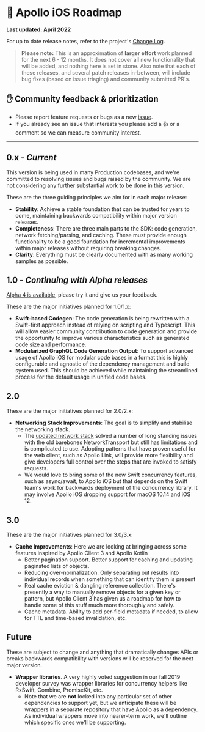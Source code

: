 # 🔮 Apollo iOS Roadmap

**Last updated: April 2022**

For up to date release notes, refer to the project's [Change Log](https://github.com/apollographql/apollo-ios/blob/main/CHANGELOG.md).

> **Please note:** This is an approximation of **larger effort** work planned for the next 6 - 12 months. It does not cover all new functionality that will be added, and nothing here is set in stone. Also note that each of these releases, and several patch releases in-between, will include bug fixes (based on issue triaging) and community submitted PR's.

## ✋ Community feedback & prioritization

- Please report feature requests or bugs as a new [issue](https://github.com/apollographql/apollo-ios/issues/new/choose).
- If you already see an issue that interests you please add a 👍 or a comment so we can measure community interest.

---
## 0.x - _Current_

This version is being used in many Production codebases, and we're committed to resolving issues and bugs raised by the community. We are not considering any further substantial work to be done in this version.

These are the three guiding principles we aim for in each major release:

- **Stability**: Achieve a stable foundation that can be trusted for years to come, maintaining backwards compatibility within major version releases.
- **Completeness**: There are three main parts to the SDK: code generation, network fetching/parsing, and caching. These must provide enough functionality to be a good foundation for incremental improvements within major releases without requiring breaking changes.
- **Clarity**: Everything must be clearly documented with as many working samples as possible.

## 1.0 - _Continuing with Alpha releases_

[Alpha 4 is available](https://github.com/apollographql/apollo-ios/releases/tag/1.0.0-alpha.4), please try it and give us your feedback.

These are the major initiatives planned for 1.0/1.x:

- **Swift-based Codegen**: The code generation is being rewritten with a Swift-first approach instead of relying on scripting and Typescript. This will allow easier community contribution to code generation and provide the opportunity to improve various characteristics such as generated code size and performance.
- **Modularized GraphQL Code Generation Output**: To support advanced usage of Apollo iOS for modular code bases in a format this is highly configurable and agnostic of the dependency management and build system used. This should be achieved while maintaining the streamlined process for the default usage in unified code bases.

## 2.0

These are the major initiatives planned for 2.0/2.x:

- **Networking Stack Improvements**: The goal is to simplify and stabilise the networking stack.
    - The [updated network stack](https://github.com/apollographql/apollo-ios/issues/1340) solved a number of long standing issues with the old barebones NetworkTransport but still has limitations and is complicated to use. Adopting patterns that have proven useful for the web client, such as Apollo Link, will provide more flexibility and give developers full control over the steps that are invoked to satisfy requests.
    - We would love to bring some of the new Swift concurrency features, such as async/await, to Apollo iOS but that depends on the Swift team's work for backwards deployment of the concurrency library. It may involve Apollo iOS dropping support for macOS 10.14 and iOS 12.

## 3.0

These are the major initiatives planned for 3.0/3.x:

- **Cache Improvements**: Here we are looking at bringing across some features inspired by Apollo Client 3 and Apollo Kotlin
    - Better pagination support. Better support for caching and updating paginated lists of objects.
    - Reducing over-normalization. Only separating out results into individual records when something that can identify them is present
    - Real cache eviction & dangling reference collection. There's presently a way to manually remove objects for a given key or pattern, but Apollo Client 3 has given us a roadmap for how to handle some of this stuff much more thoroughly and safely.
    - Cache metadata. Ability to add per-field metadata if needed, to allow for TTL and time-based invalidation, etc.

## Future

These are subject to change and anything that dramatically changes APIs or breaks backwards compatibility with versions will be reserved for the next major version.

- **Wrapper libraries**. A very highly voted suggestion in our fall 2019 developer survey was wrapper libraries for concurrency helpers like RxSwift, Combine, PromiseKit, etc.
    - Note that we are **not** locked into any particular set of other dependencies to support yet, but we anticipate these will be wrappers in a separate repository that have Apollo as a dependency. As individual wrappers move into nearer-term work, we'll outline which specific ones we'll be supporting.
